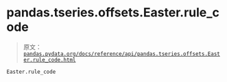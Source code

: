 # pandas.tseries.offsets.Easter.rule_code

> 原文：[`pandas.pydata.org/docs/reference/api/pandas.tseries.offsets.Easter.rule_code.html`](https://pandas.pydata.org/docs/reference/api/pandas.tseries.offsets.Easter.rule_code.html)

```py
Easter.rule_code
```
